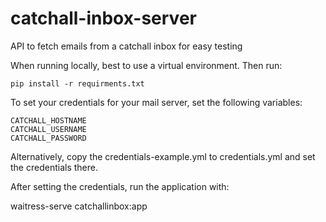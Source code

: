 # catchall-inbox-server
API to fetch emails from a catchall inbox for easy testing

When running locally, best to use a virtual environment.
Then run:

```
pip install -r requirments.txt
```

To set your credentials for your mail server, set the following variables:

```
CATCHALL_HOSTNAME
CATCHALL_USERNAME
CATCHALL_PASSWORD
```

Alternatively, copy the credentials-example.yml to credentials.yml and set the credentials there.

After setting the credentials, run the application with:

waitress-serve catchallinbox:app
